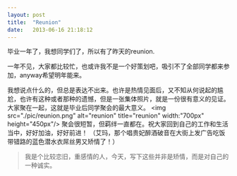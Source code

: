 ```yaml
---
layout: post
title:  "Reunion"
date:   2013-06-16 21:18:12
---
```


毕业一年了，我想同学们了，所以有了昨天的reunion.

一年不见，大家都比较忙，也或许我不是一个好策划吧，吸引不了全部同学都来参加，anyway希望明年能来。

我想说点什么的，但总是表达不出来。也许是热情见面后，又不知从何说起的尴尬，也许有这种或者那种的遗憾，但是一张集体照片，就是一份很有意义的见证。大家聚在一起，这就是毕业后同学聚会的最大意义。
<img src="./pic/reunion.png" alt="reunion" title="reunion" width:"700px" height="450px"/>
聚会很短暂，但羁绊一直都在。祝大家回到自己的工作和生活当中，好好加油，好好前进！
（艾玛，那个唱贵妃醉酒破音在大街上发广告吃饭带错路的蓝色潜水衣屌丝男又矫情了！）
>我是个比较恋旧，重感情的人，今天，写下这些并非是矫情，而是对自己的一种诚实。

